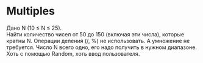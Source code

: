 # Multiples
Дано N (10 ≤ N ≤ 25).  
Найти количество чисел от 50 до 150 (включая эти числа), которые кратны N.  Операции деления (/, %) не использовать. А умножение не требуется. Число N всего одно, его надо получить в нужном диапазоне. Хоть с помощью Random, хоть ввод пользователя.
